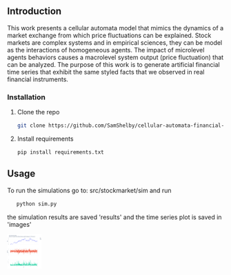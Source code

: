 ## Introduction
This work presents a cellular automata model that mimics the dynamics of a market exchange from which price fluctuations can be explained. Stock markets are complex systems and in empirical sciences, they can be model as the interactions of homogeneous agents. The impact of microlevel agents behaviors causes a macrolevel system output (price fluctuation) that can be analyzed. The purpose of this work is to generate artificial financial time series that exhibit the same styled facts that we observed in real financial instruments.

### Installation

1. Clone the repo
   ```sh
   git clone https://github.com/SamShelby/cellular-automata-financial-market.git
   ```
3. Install requirements
   ```sh
   pip install requirements.txt
   ```
   
<!-- USAGE EXAMPLES -->
## Usage

To run the simulations go to: src/stockmarket/sim 
and run
```sh
   python sim.py
   ```
the simulation results are saved 'results' and the time series plot is saved in 'images'

<a href="https://github.com/othneildrew/Best-README-Template">
    <img src="src/stockmarket/sim/images/sim_rNone_2021_05_14_18-23.png" alt="Logo" width="80" height="80">
  </a>
